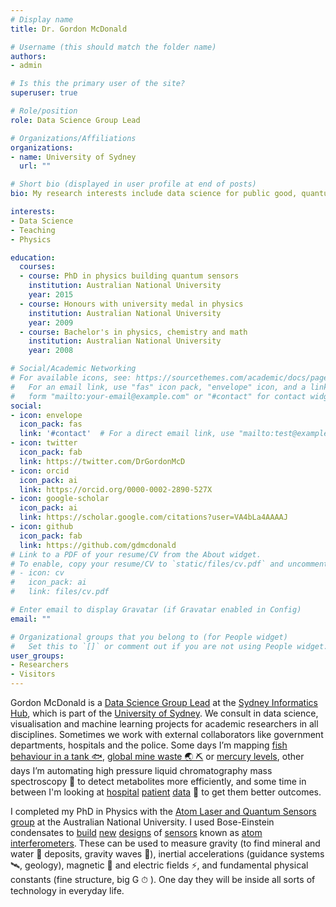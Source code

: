 ```yaml
---
# Display name
title: Dr. Gordon McDonald

# Username (this should match the folder name)
authors:
- admin

# Is this the primary user of the site?
superuser: true

# Role/position
role: Data Science Group Lead

# Organizations/Affiliations
organizations:
- name: University of Sydney
  url: ""

# Short bio (displayed in user profile at end of posts)
bio: My research interests include data science for public good, quantum physics and psychology.

interests:
- Data Science
- Teaching
- Physics

education:
  courses:
  - course: PhD in physics building quantum sensors
    institution: Australian National University
    year: 2015
  - course: Honours with university medal in physics
    institution: Australian National University
    year: 2009
  - course: Bachelor's in physics, chemistry and math
    institution: Australian National University
    year: 2008

# Social/Academic Networking
# For available icons, see: https://sourcethemes.com/academic/docs/page-builder/#icons
#   For an email link, use "fas" icon pack, "envelope" icon, and a link in the
#   form "mailto:your-email@example.com" or "#contact" for contact widget.
social:
- icon: envelope
  icon_pack: fas
  link: '#contact'  # For a direct email link, use "mailto:test@example.org".
- icon: twitter
  icon_pack: fab
  link: https://twitter.com/DrGordonMcD
- icon: orcid
  icon_pack: ai
  link: https://orcid.org/0000-0002-2890-527X
- icon: google-scholar
  icon_pack: ai
  link: https://scholar.google.com/citations?user=VA4bLa4AAAAJ
- icon: github
  icon_pack: fab
  link: https://github.com/gdmcdonald
# Link to a PDF of your resume/CV from the About widget.
# To enable, copy your resume/CV to `static/files/cv.pdf` and uncomment the lines below.
# - icon: cv
#   icon_pack: ai
#   link: files/cv.pdf

# Enter email to display Gravatar (if Gravatar enabled in Config)
email: ""

# Organizational groups that you belong to (for People widget)
#   Set this to `[]` or comment out if you are not using People widget.
user_groups:
- Researchers
- Visitors
---
```


Gordon McDonald is a [Data Science Group Lead](https://www.linkedin.com/in/gdmcdonald/) at the [Sydney Informatics Hub](https://www.sydney.edu.au/sydney-informatics-hub), which is part of the [University of Sydney](https://www.sydney.edu.au). We consult in data science, visualisation and machine learning projects for academic researchers in all disciplines. Sometimes we work with external collaborators like government departments, hospitals and the police. Some days I’m mapping [fish behaviour in a tank 🐟](https://eprints.whiterose.ac.uk/145571/3/rspb.2019.0448.pdf), [global mine waste 🌏 ⛏](https://tailing.grida.no/) or [mercury levels](https://marine-studies-institute.sydney.edu.au/mercury-database/), other days I’m automating high pressure liquid chromatography mass spectroscopy 💉 to detect metabolites more efficiently, and some time in between I'm looking at [hospital](https://dhin.net.au/project-update-speed-extract/) [patient](https://www.mdpi.com/1660-4601/16/8/1326/pdf) [data](https://adc.bmj.com/content/104/12/1150.abstract) 🏥 to get them better outcomes.

I completed my PhD in Physics with the [Atom Laser and Quantum Sensors group](http://atomlaser.anu.edu.au/) at the Australian National University. I used Bose-Einstein condensates to [build](https://journals.aps.org/prl/abstract/10.1103/PhysRevLett.113.013002) [new](https://arxiv.org/abs/1311.2143) [designs](https://iopscience.iop.org/article/10.1088/1367-2630/16/7/073035) of [sensors](https://arxiv.org/abs/1307.0268) known as [atom interferometers](https://openresearch-repository.anu.edu.au/bitstream/1885/152398/2/01_Hardman_Simultaneous_Precision_2016.pdf). These can be used to measure gravity (to find mineral and water 🌊 deposits, gravity waves 🌠), inertial accelerations (guidance systems 🛰, geology), magnetic 🧲 and electric fields ⚡️, and fundamental physical constants (fine structure, big G ⏱ ). One day they will be inside all sorts of technology in everyday life.
